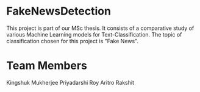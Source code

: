 # FakeNewsDetection
This project is part of our MSc thesis. 
It consists of a comparative study of various Machine Learning models for Text-Classification.
The topic of classification chosen for this project is "Fake News".

# Team Members 
Kingshuk Mukherjee
Priyadarshi Roy
Aritro Rakshit